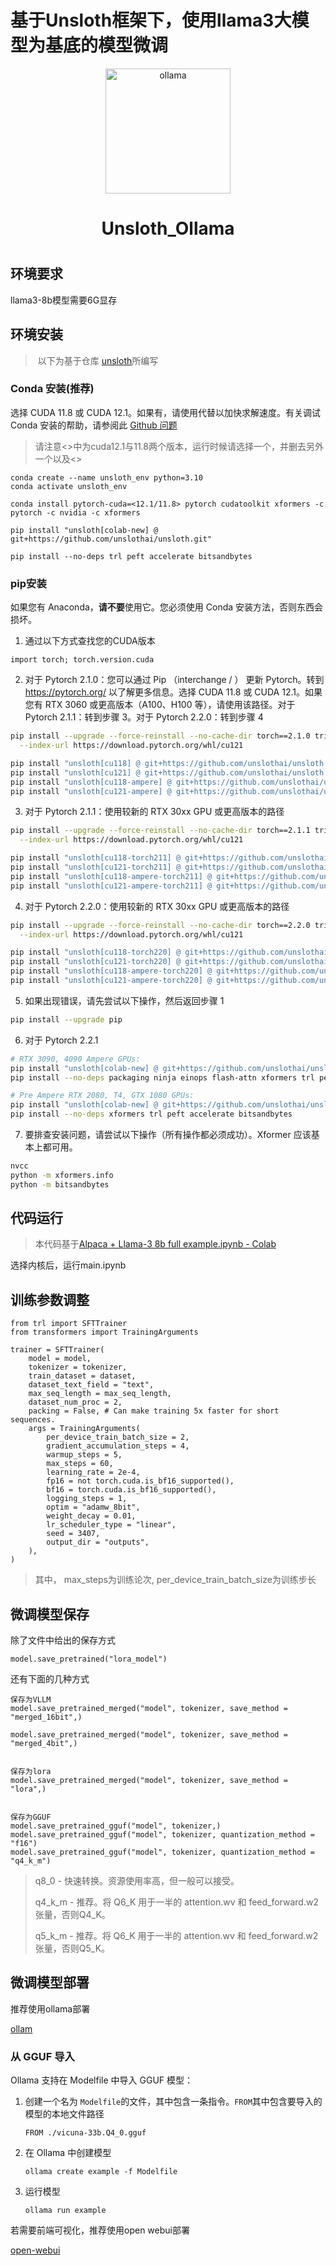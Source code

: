 # 基于Unsloth框架下，使用llama3大模型为基底的模型微调

<div align="center">
 <img alt="ollama" height="200px" src="https://github.com/ollama/ollama/assets/3325447/0d0b44e2-8f4a-4e99-9b52-a5c1c741c8f7">
</div>

<h1 align="center">Unsloth_Ollama</h1>
<h1 align="center"基于Unsloth框架下，使用llama3大模型为基底的模型微调</h1>


## 环境要求

llama3-8b模型需要6G显存



## 环境安装

> ​	以下为基于仓库 [unsloth](https://github.com/unslothai/unsloth)所编写



### Conda 安装(推荐)

选择 CUDA 11.8 或 CUDA 12.1。如果有，请使用代替以加快求解速度。有关调试 Conda 安装的帮助，请参阅此 [Github 问题](https://github.com/unslothai/unsloth/issues/73)

> 请注意<>中为cuda12.1与11.8两个版本，运行时候请选择一个，并删去另外一个以及<>

```
conda create --name unsloth_env python=3.10
conda activate unsloth_env

conda install pytorch-cuda=<12.1/11.8> pytorch cudatoolkit xformers -c pytorch -c nvidia -c xformers

pip install "unsloth[colab-new] @ git+https://github.com/unslothai/unsloth.git"

pip install --no-deps trl peft accelerate bitsandbytes
```



### pip安装

如果您有 Anaconda，**请不要**使用它。您必须使用 Conda 安装方法，否则东西会损坏。

1. 通过以下方式查找您的CUDA版本
```
import torch; torch.version.cuda
```

2. 对于 Pytorch 2.1.0：您可以通过 Pip （interchange / ） 更新 Pytorch。转到 https://pytorch.org/ 以了解更多信息。选择 CUDA 11.8 或 CUDA 12.1。如果您有 RTX 3060 或更高版本（A100、H100 等），请使用该路径。对于 Pytorch 2.1.1：转到步骤 3。对于 Pytorch 2.2.0：转到步骤 4
```bash
pip install --upgrade --force-reinstall --no-cache-dir torch==2.1.0 triton \
  --index-url https://download.pytorch.org/whl/cu121
```
```bash
pip install "unsloth[cu118] @ git+https://github.com/unslothai/unsloth.git"
pip install "unsloth[cu121] @ git+https://github.com/unslothai/unsloth.git"
pip install "unsloth[cu118-ampere] @ git+https://github.com/unslothai/unsloth.git"
pip install "unsloth[cu121-ampere] @ git+https://github.com/unslothai/unsloth.git"
```
3. 对于 Pytorch 2.1.1：使用较新的 RTX 30xx GPU 或更高版本的路径
```bash
pip install --upgrade --force-reinstall --no-cache-dir torch==2.1.1 triton \
  --index-url https://download.pytorch.org/whl/cu121
```
```bash
pip install "unsloth[cu118-torch211] @ git+https://github.com/unslothai/unsloth.git"
pip install "unsloth[cu121-torch211] @ git+https://github.com/unslothai/unsloth.git"
pip install "unsloth[cu118-ampere-torch211] @ git+https://github.com/unslothai/unsloth.git"
pip install "unsloth[cu121-ampere-torch211] @ git+https://github.com/unslothai/unsloth.git"
```
4. 对于 Pytorch 2.2.0：使用较新的 RTX 30xx GPU 或更高版本的路径
```bash
pip install --upgrade --force-reinstall --no-cache-dir torch==2.2.0 triton \
  --index-url https://download.pytorch.org/whl/cu121
```
```bash
pip install "unsloth[cu118-torch220] @ git+https://github.com/unslothai/unsloth.git"
pip install "unsloth[cu121-torch220] @ git+https://github.com/unslothai/unsloth.git"
pip install "unsloth[cu118-ampere-torch220] @ git+https://github.com/unslothai/unsloth.git"
pip install "unsloth[cu121-ampere-torch220] @ git+https://github.com/unslothai/unsloth.git"
```
5. 如果出现错误，请先尝试以下操作，然后返回步骤 1
```bash
pip install --upgrade pip
```
6. 对于 Pytorch 2.2.1
```bash
# RTX 3090, 4090 Ampere GPUs:
pip install "unsloth[colab-new] @ git+https://github.com/unslothai/unsloth.git"
pip install --no-deps packaging ninja einops flash-attn xformers trl peft accelerate bitsandbytes

# Pre Ampere RTX 2080, T4, GTX 1080 GPUs:
pip install "unsloth[colab-new] @ git+https://github.com/unslothai/unsloth.git"
pip install --no-deps xformers trl peft accelerate bitsandbytes
```
7. 要排查安装问题，请尝试以下操作（所有操作都必须成功）。Xformer 应该基本上都可用。
```bash
nvcc
python -m xformers.info
python -m bitsandbytes
```



## 代码运行

> 本代码基于[Alpaca + Llama-3 8b full example.ipynb - Colab ](https://colab.research.google.com/drive/135ced7oHytdxu3N2DNe1Z0kqjyYIkDXp?usp=sharing#scrollTo=2eSvM9zX_2d3)

选择内核后，运行main.ipynb



## 训练参数调整

```
from trl import SFTTrainer
from transformers import TrainingArguments

trainer = SFTTrainer(
    model = model,
    tokenizer = tokenizer,
    train_dataset = dataset,
    dataset_text_field = "text",
    max_seq_length = max_seq_length,
    dataset_num_proc = 2,
    packing = False, # Can make training 5x faster for short sequences.
    args = TrainingArguments(
        per_device_train_batch_size = 2,
        gradient_accumulation_steps = 4,
        warmup_steps = 5,
        max_steps = 60,
        learning_rate = 2e-4,
        fp16 = not torch.cuda.is_bf16_supported(),
        bf16 = torch.cuda.is_bf16_supported(),
        logging_steps = 1,
        optim = "adamw_8bit",
        weight_decay = 0.01,
        lr_scheduler_type = "linear",
        seed = 3407,
        output_dir = "outputs",
    ),
)
```

> 其中， max_steps为训练论次, per_device_train_batch_size为训练步长





## 微调模型保存

除了文件中给出的保存方式

```
model.save_pretrained("lora_model")
```



还有下面的几种方式
```
保存为VLLM
model.save_pretrained_merged("model", tokenizer, save_method = "merged_16bit",)

model.save_pretrained_merged("model", tokenizer, save_method = "merged_4bit",)


保存为lora
model.save_pretrained_merged("model", tokenizer, save_method = "lora",)


保存为GGUF
model.save_pretrained_gguf("model", tokenizer,)
model.save_pretrained_gguf("model", tokenizer, quantization_method = "f16")
model.save_pretrained_gguf("model", tokenizer, quantization_method = "q4_k_m")

```
> q8_0 - 快速转换。资源使用率高，但一般可以接受。
> 
> q4_k_m - 推荐。将 Q6_K 用于一半的 attention.wv 和 feed_forward.w2 张量，否则Q4_K。
> 
> q5_k_m - 推荐。将 Q6_K 用于一半的 attention.wv 和 feed_forward.w2 张量，否则Q5_K。


## 微调模型部署

推荐使用ollama部署

[ollam](https://github.com/ollama/ollama)

### 从 GGUF 导入

Ollama 支持在 Modelfile 中导入 GGUF 模型：

1. 创建一个名为 `Modelfile`的文件，其中包含一条指令。`FROM`其中包含要导入的模型的本地文件路径

   ```
   FROM ./vicuna-33b.Q4_0.gguf
   ```

2. 在 Ollama 中创建模型

   ```
   ollama create example -f Modelfile
   ```

3. 运行模型

   ```
   ollama run example
   ```

若需要前端可视化，推荐使用open webui部署

[open-webui](https://github.com/open-webui/open-webui)

